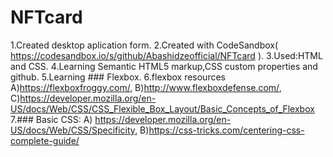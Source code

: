# NFTcard
1.Created desktop aplication form. 
2.Created with CodeSandbox( https://codesandbox.io/s/github/Abashidzeofficial/NFTcard ). 
3.Used:HTML and CSS. 
4.Learning Semantic HTML5 markup,CSS custom properties and github.
5.Learning ### Flexbox.
6.flexbox resources A)https://flexboxfroggy.com/, B)http://www.flexboxdefense.com/, C)https://developer.mozilla.org/en-US/docs/Web/CSS/CSS_Flexible_Box_Layout/Basic_Concepts_of_Flexbox
7.### Basic CSS: A) https://developer.mozilla.org/en-US/docs/Web/CSS/Specificity, B)https://css-tricks.com/centering-css-complete-guide/
